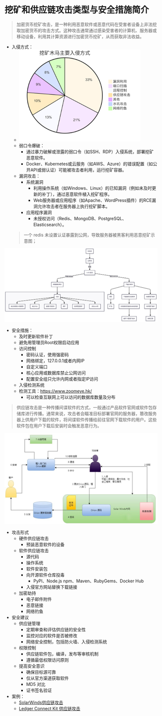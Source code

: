 # 挖矿和供应链攻击类型与安全措施简介
> 加密货币挖矿攻击，是一种利用恶意软件或恶意代码在受害者设备上非法挖取加密货币的攻击方式。这种攻击通常通过感染受害者的计算机、服务器或移动设备，利用其计算资源进行加密货币挖矿，从而获取非法收益。

- 入侵方式：
  - <img src="images/Mining-attack-intrusion.png" width="400" alt=" ">
  - 弱口令爆破：
    - 通过暴力破解或泄露的弱口令（如SSH、RDP）入侵系统，部署挖矿恶意软件。
    - Docker、Kubernetes或云服务（如AWS、Azure）的错误配置（如公开API或弱认证）可能被攻击者利用，运行挖矿容器。
  - 漏洞攻击：
      - 系统漏洞
        - 利用操作系统（如Windows、Linux）的已知漏洞（例如未及时更新的补丁），通过恶意软件植入挖矿程序。
        - Web服务器或应用程序（如Apache、WordPress插件）的RCE漏洞允许攻击者在服务器上执行挖矿脚本。
      - 应用程序漏洞
          - 未授权访问（Redis、MongoDB、PostgreSQL、Elasticsearch）。
  > 一个 redis 未设置认证暴露到公网，导致服务器被黑客利用恶意挖矿示意图；
<img src="images/Mining-attack-redis.png" width="900" alt=" ">
  
- 安全措施：
  - 及时更新软件补丁
  - 避免用管理员Root权限启动应用
  - 访问控制
      - 密码认证，使用强密码
      - 网络绑定，127.0.0.1或者内网IP
      - 自定义端口
      - 核心应用或数据库禁止公网访问
      - 配置安全组只允许内网或者指定IP访问
  - 入侵检测系统
  - 检测工具：https://www.zoomeye.hk/
    - 可以检查互联网上可以访问的数据库数量及分布


> 供应链攻击是一种传播间谍软件的方式，一般通过产品软件官网或软件包存储库进行传播。通常来说，攻击者会瞄准目标部署官网的服务器，篡改服务器上供用户下载的软件，将间谍软件传播给前往官网下载软件的用户。这些软件包在用户下载后安装时会触发恶意行为。

<img src="images/supply-chain-attack.jpeg" width="900" alt=" ">

- 攻击形式
    - 硬件供应链攻击
        - 预装恶意软件的设备
    - 软件供应链攻击
        - 源代码
        - 操作系统
        - 软件安装包
        - 向开源软件仓库投毒
            - PyPI、Node.js npm、Maven、RubyGems、Docker Hub
        - 入侵官方网站替换下载链接
    - 加密劫持
        - 电子邮件附件
        - 恶意链接
        - 网络钓鱼
- 安全建议
    - 供应链管理
        - 定期审查和评估供应链的安全性
        - 监控对应的软件是否被修改
        - 网络安全控制，包括防火墙、入侵检测系统
    - 权限控制
        - 供应链软件包，编译，发布等审核机制
        - 遵循最低权限访问原则
    - 提高安全意识
        - 确保目标源可靠
        - 仅从官方渠道获取软件
        - MD5 对比
        - 证书签名验证
- 案例：
  - [SolarWinds供应链攻击](https://cloud.google.com/blog/topics/threat-intelligence/evasive-attacker-leverages-solarwinds-supply-chain-compromises-with-sunburst-backdoor)
  - [Ledger Connect Kit 供应链攻击](https://foresightnews.pro/article/detail/49305)